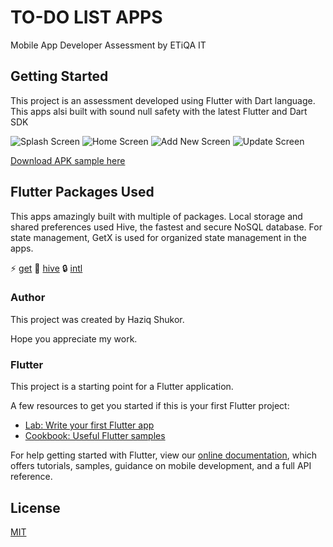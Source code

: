 # TO-DO LIST APPS

Mobile App Developer Assessment by ETiQA IT

## Getting Started

This project is an assessment developed using Flutter with Dart language. This apps alsi built with sound null safety with the latest Flutter and Dart SDK

![Splash Screen](sample/image1.png)
![Home Screen](sample/image2.png)
![Add New Screen](sample/image3.png)
![Update Screen](sample/image4.png)

[Download APK sample here](sample/)

## Flutter Packages Used

This apps amazingly built with multiple of packages. Local storage and shared preferences used Hive, the fastest and secure NoSQL database. For state management, GetX is used for organized state management in the apps.

⚡ [get](https://pub.dev/packages/get)
🚀 [hive](https://pub.dev/packages/hive)
🔒 [intl](https://pub.dev/packages/intl)

### Author

This project was created by Haziq Shukor.

Hope you appreciate my work.

### Flutter
This project is a starting point for a Flutter application.

A few resources to get you started if this is your first Flutter project:

- [Lab: Write your first Flutter app](https://flutter.dev/docs/get-started/codelab)
- [Cookbook: Useful Flutter samples](https://flutter.dev/docs/cookbook)

For help getting started with Flutter, view our
[online documentation](https://flutter.dev/docs), which offers tutorials,
samples, guidance on mobile development, and a full API reference.


## License
[MIT](https://choosealicense.com/licenses/mit/)
